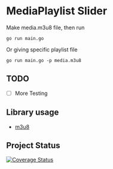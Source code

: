 # MediaPlaylist Slider

Make media.m3u8 file, then run

    go run main.go

Or giving specific playlist file

    go run main.go -p media.m3u8

## TODO
- [ ] More Testing

## Library usage

* [m3u8](https://github.com/grafov/m3u8)

## Project Status

[![Coverage Status](https://coveralls.io/repos/github/sthtodo/mediaplaylist-slider/badge.svg?branch=feature%2Fadd-coveralls)](https://coveralls.io/github/sthtodo/mediaplaylist-slider?branch=feature%2Fadd-coveralls)
